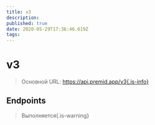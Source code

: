 ```yaml
---
title: v3
description:
published: true
date: 2020-05-29T17:36:46.619Z
tags:
---
```


# v3

> Основной URL: https://api.premid.app/v3{.is-info}


## Endpoints
> Выполняется{.is-warning}